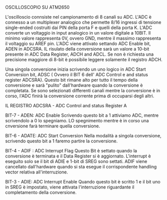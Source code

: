 OSCILLOSCOPIO SU ATM2650

L'oscilloscio connsiste nel campionamento di 8 canali su ADC. L'ADC è connesso a un multiplexer analogico
che permette 8/16 ingressi di tensione single-ended costruiti dai PIN della porta F e quelli della porta K.
L'ADC converte un voltaggio in input analogico in un valore digitale a 10BIT. Il minimo valore rappresenta 0V, ovvero GND, mentre il massimo rappresenta il voltaggio su AREF pin.
L'ADC viene attivato settando ADC Enable bit, ADEN in ADCSRA. IL risulato della conversione sarà un valore a 10-bit presente in ADC Data Register, ADCH and ADCL. Se non è richiesta una precisione maggiore di 8-bit è possibile leggere solamente il registro ADCH.

Una singola conversione inizia scrivendo un uno logico in ADC Start Conversion bit, ADSC ( Ovvero il BIT 6  dell' ADC Control e and status register ADCSRA). Questo bit rimane alto per tutto il tempo della conversione e sarà "pulito" dall'hardware quando la conversione è completata. Se sono selezionati differenti canali mentre la conversione è in corso, l'ADC finirà la conversione corrente prima di occuparsi degli altri.

IL REGISTRO ADCSRA - ADC Control and status Register A

BIT-7 - ADEN: ADC Enable
Scrivendo questo bit a 1 attiviamo ADC, mentre scrivendolo a 0 lo spegniamo. LO spegnimento mentre è in corso una cnversione farà terminare quella conversione.

BIT-6 - ADATE: ADC Start Conversion
Nella modalità a singola conversione, scrivendo questo bit a 1 faremo partire la conversione. 

BIT-4 - ADIF : ADC Interrupt Flag 
Questo Bit è settato quando la conversione è terminata e il Data Register si è aggiornato. L'interrupt è eseguito solo se il bit di ADIE e 1-bit di SREG sono settati. ADIF viene cancellato dall'hardware quando si sta esegue il corrispondente handling vector relativa all'interruzione.

BIT-3 - ADIE: ADC Interrupt Enable
Quando questo bit è scritto 1 e il bit uno in SREG è impostato, viene attivata l'interruzione riguardante il completamento della conversione.




